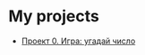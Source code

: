 # My projects
* [Проект 0. Игра: угадай число](https://github.com/Dolmachi/game_0.1/tree/main/project_0)